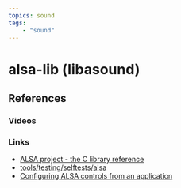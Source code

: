 ```yaml
---
topics: sound
tags:
    - "sound"
---
```


# alsa-lib (libasound)

## References

### Videos

### Links

- [ALSA project - the C library reference](https://www.alsa-project.org/alsa-doc/alsa-lib/)
- [tools/testing/selftests/alsa](https://github.com/torvalds/linux/tree/master/tools/testing/selftests/alsa)
- [Configuring ALSA controls from an application](https://bootlin.com/blog/configuring-alsa-controls-from-an-application/)

